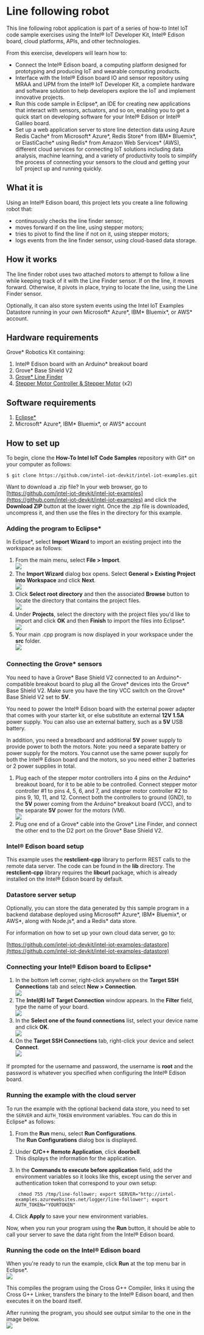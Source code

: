 ﻿# Line following robot

This line following robot application is part of a series of how-to Intel IoT code sample exercises using the Intel® IoT Developer Kit, Intel® Edison board, cloud platforms, APIs, and other technologies.

From this exercise, developers will learn how to:

- Connect the Intel® Edison board, a computing platform designed for prototyping and producing IoT and wearable computing products.
- Interface with the Intel® Edison board IO and sensor repository using MRAA and UPM from the Intel® IoT Developer Kit, a complete hardware and software solution to help developers explore the IoT and implement innovative projects.
- Run this code sample in Eclipse\*, an IDE for creating new applications that interact with sensors, actuators, and so on, enabling you to get a quick start on developing software for your Intel® Edison or Intel® Galileo board.
- Set up a web application server to store line detection data using Azure Redis Cache* from Microsoft* Azure\*, Redis Store* from IBM* Bluemix\*, or ElastiCache\* using Redis\* from Amazon Web Services* (AWS), different cloud services for connecting IoT solutions including data analysis, machine learning, and a variety of productivity tools to simplify the process of connecting your sensors to the cloud and getting your IoT project up and running quickly.

## What it is

Using an Intel® Edison board, this project lets you create a line following robot that:

- continuously checks the line finder sensor;
- moves forward if on the line, using stepper motors;
- tries to pivot to find the line if not on it, using stepper motors;
- logs events from the line finder sensor, using cloud-based data storage.

## How it works

The line finder robot uses two attached motors to attempt to follow a line while keeping track of it with the Line Finder sensor. If on the line, it moves forward. Otherwise, it pivots in place, trying to locate the line, using the Line Finder sensor.

Optionally, it can also store system events using the Intel IoT Examples Datastore running in your own Microsoft* Azure*, IBM\* Bluemix\*, or AWS\* account.

## Hardware requirements

Grove* Robotics Kit containing:

1. Intel® Edison board with an Arduino* breakout board
2. Grove* Base Shield V2
3. [Grove* Line Finder](http://iotdk.intel.com/docs/master/upm/node/classes/grovelinefinder.html)
4. [Stepper Motor Controller & Stepper Motor](http://iotdk.intel.com/docs/master/upm/node/classes/uln200xa.html) (x2)

## Software requirements

1. [Eclipse*](https://software.intel.com/en-us/eclipse-getting-started-guide)
2. Microsoft* Azure*, IBM\* Bluemix\*, or AWS\* account

## How to set up

To begin, clone the **How-To Intel IoT Code Samples** repository with Git* on your computer as follows:

    $ git clone https://github.com/intel-iot-devkit/intel-iot-examples.git

Want to download a .zip file? In your web browser, go to [https://github.com/intel-iot-devkit/intel-iot-examples](https://github.com/intel-iot-devkit/intel-iot-examples) and click the **Download ZIP** button at the lower right. Once the .zip file is downloaded, uncompress it, and then use the files in the directory for this example.

### Adding the program to Eclipse*

In Eclipse*, select **Import Wizard** to import an existing project into the workspace as follows:

1. From the main menu, select **File > Import**.<br>
![](./../../images/cpp/cpp-eclipse-menu.png)
2. The **Import Wizard** dialog box opens. Select **General > Existing Project into Workspace** and click **Next**.<br>
![](./../../images/cpp/cpp-eclipse-menu-select-epiw.png)
3. Click **Select root directory** and then the associated **Browse** button to locate the directory that contains the project files.<br>
![](./../../images/cpp/cpp-eclipse-menu-select-rootdir.png)
4. Under **Projects**, select the directory with the project files you'd like to import and click **OK** and then **Finish** to import the files into Eclipse*.<br>
![](./../../images/cpp/cpp-eclipse-menue-epiw-rootdir.png)
5. Your main .cpp program is now displayed in your workspace under the **src** folder.<br>
![](./../../images/cpp/cpp-eclipse-menu-src-loc.png)

### Connecting the Grove* sensors

You need to have a Grove* Base Shield V2 connected to an Arduino\*-compatible breakout board to plug all the Grove* devices into the Grove* Base Shield V2. Make sure you have the tiny VCC switch on the Grove* Base Shield V2 set to **5V**.

You need to power the Intel® Edison board with the external power adapter that comes with your starter kit, or else substitute an external **12V 1.5A** power supply. You can also use an external battery, such as a **5V** USB battery.

In addition, you need a breadboard and additional **5V** power supply to provide power to both the motors. Note: you need a separate battery or power supply for the motors. You cannot use the same power supply for both the Intel® Edison board and the motors, so you need either 2 batteries or 2 power supplies in total.

1. Plug each of the stepper motor controllers into 4 pins on the Arduino* breakout board, for it to be able to be controlled. Connect stepper motor controller #1 to pins 4, 5, 6, and 7, and stepper motor controller #2 to pins 9, 10, 11, and 12. Connect both the controllers to ground (GND), to the **5V** power coming from the Arduino* breakout board (VCC), and to the separate **5V** power for the motors (VM).<br>
![](./../../images/js/line-follower.jpg)
2. Plug one end of a Grove* cable into the Grove* Line Finder, and connect the other end to the D2 port on the Grove* Base Shield V2.

### Intel® Edison board setup

This example uses the **restclient-cpp** library to perform REST calls to the remote data server. The code can be found in the **lib** directory. The **restclient-cpp** library requires the **libcurl** package, which is already installed on the Intel® Edison board by default.

### Datastore server setup

Optionally, you can store the data generated by this sample program in a backend database deployed using Microsoft* Azure\*, IBM* Bluemix*, or AWS\*, along with Node.js\*, and a Redis\* data store.

For information on how to set up your own cloud data server, go to:

[https://github.com/intel-iot-devkit/intel-iot-examples-datastore](https://github.com/intel-iot-devkit/intel-iot-examples-datastore)

### Connecting your Intel® Edison board to Eclipse*

1. In the bottom left corner, right-click anywhere on the **Target SSH Connections** tab and select **New > Connection**.<br>
![](./../../images/cpp/cpp-connection-eclipse-ide-win.png)
2. The **Intel(R) IoT Target Connection** window appears. In the **Filter** field, type the name of your board.<br>
![](./../../images/cpp/cpp-connection-eclipse-ide-win2.png)
3. In the **Select one of the found connections** list, select your device name and click **OK**.<br>
![](./../../images/cpp/cpp-connection-eclipse-ide-win3.png)
4. On the **Target SSH Connections** tab, right-click your device and select **Connect**.<br>
![](./../../images/cpp/cpp-connection-eclipse-ide-win4.png)

If prompted for the username and password, the username is **root** and the password is whatever you specified when configuring the Intel® Edison board.

### Running the example with the cloud server

To run the example with the optional backend data store, you need to set the `SERVER` and `AUTH_TOKEN` environment variables. You can do this in Eclipse* as follows:

1. From the **Run** menu, select **Run Configurations**.<br> The **Run Configurations** dialog box is displayed.
2. Under **C/C++ Remote Application**, click **doorbell**.<br> This displays the information for the application.
3. In the **Commands to execute before application** field, add the environment variables so it looks like this, except using the server and authentication token that correspond to your own setup:<br>

        chmod 755 /tmp/line-follower; export SERVER="http://intel-examples.azurewebsites.net/logger/line-follower"; export AUTH_TOKEN="YOURTOKEN"

4. Click **Apply** to save your new environment variables.

Now, when you run your program using the **Run** button, it should be able to call your server to save the data right from the Intel® Edison board.

### Running the code on the Intel® Edison board

When you're ready to run the example, click **Run** at the top menu bar in Eclipse*.<br>
![](./../../images/cpp/cpp-run-eclipse.png)

This compiles the program using the Cross G++ Compiler, links it using the Cross G++ Linker, transfers the binary to the Intel® Edison board, and then executes it on the board itself.

After running the program, you should see output similar to the one in the image below.<br>
![](./../../images/cpp/cpp-run-eclipse-successful-build.png)
